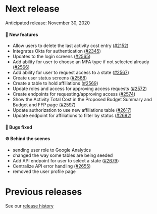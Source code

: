 # Next release

Anticipated release: November 30, 2020

#### 🚀 New features

- Allow users to delete the last activity cost entry ([#2152])
- Integrates Okta for authentication ([#2345])
- Updates to the login screens ([#2565])
- Add ability for user to choose an MFA type if not selected already ([#2566])
- Add ability for user to request access to a state ([#2567])
- Create user status screens ([#2568])
- Create a table to hold affiliations ([#2569])
- Update roles and access for approving access requests ([#2572])
- Create endpoints for requesting/approving access ([#2574])
- Show the Activity Total Cost in the Proposed Budget Summary and Budget and FFP page ([#2597])
- Update authorization to use new affiliations table ([#2617])
- Update endpoint for affiliations to filter by status ([#2682])

#### 🐛 Bugs fixed

#### ⚙️ Behind the scenes

- sending user role to Google Analytics
- changed the way some tables are being seeded
- Add API endpoint for user to select a state ([#2679])
- Centralize API error handling ([#2655])
- removed the user profile page

# Previous releases

See our [release history](https://github.com/CMSgov/eAPD/releases)

[#2152]: https://github.com/cmsgov/eapd/issues/2152
[#2345]: https://github.com/cmsgov/eapd/issues/2345
[#2565]: https://github.com/cmsgov/eapd/issues/2565
[#2566]: https://github.com/cmsgov/eapd/issues/2566
[#2567]: https://github.com/cmsgov/eapd/issues/2567
[#2568]: https://github.com/cmsgov/eapd/issues/2568
[#2569]: https://github.com/cmsgov/eapd/issues/2569
[#2572]: https://github.com/cmsgov/eapd/issues/2572
[#2574]: https://github.com/cmsgov/eapd/issues/2574
[#2597]: https://github.com/cmsgov/eapd/issues/2597
[#2617]: https://github.com/cmsgov/eapd/issues/2617
[#2679]: https://github.com/CMSgov/eAPD/issues/2679
[#2655]: https://github.com/CMSgov/eAPD/issues/2655
[#2682]: https://github.com/CMSgov/eAPD/issues/2682
